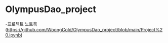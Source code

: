 # OlympusDao_project
-프로젝트 노트북(https://github.com/WoongCold/OlympusDao_project/blob/main/Project%20.ipynb)
